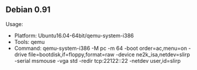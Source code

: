 Debian 0.91
-----------------------------------------------

Usage:
 - Platform: Ubuntu16.04-64bit/qemu-system-i386
 - Tools:    qemu
 - Command:
   qemu-system-i386 -M pc -m 64 -boot order=ac,menu=on -drive file=bootdisk,if=floppy,format=raw -device ne2k_isa,netdev=slirp -serial msmouse -vga std -redir tcp:22122::22 -netdev user,id=slirp
